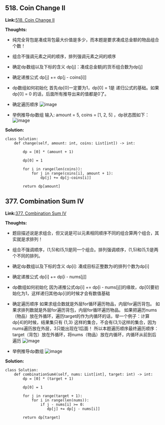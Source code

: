 ## 518. Coin Change II ##

**Link:**[518. Coin Change II](https://leetcode.com/problems/coin-change-ii/description/)

**Thoughts:**
  - 纯完全背包是凑成背包最大价值是多少，而本题是要求凑成总金额的物品组合个数！
  - 组合不强调元素之间的顺序，排列强调元素之间的顺序

  - 确定dp数组以及下标的含义
    dp[j]：凑成总金额j的货币组合数为dp[j]
  - 确定递推公式
    dp[j] += dp[j - coins[i]]
  - dp数组如何初始化
    首先dp[0]一定要为1，dp[0] = 1是 递归公式的基础。如果dp[0] = 0 的话，后面所有推导出来的值都是0了。
  - 确定遍历顺序
    ![image](https://user-images.githubusercontent.com/69004164/213597205-4ccfcb04-4acf-419b-9fd2-c27fb3f90601.png)
  - 举例推导dp数组
    输入: amount = 5, coins = [1, 2, 5] ，dp状态图如下：
    ![image](https://user-images.githubusercontent.com/69004164/213597275-df73edd6-9743-4d5e-8d1a-0c70977de1c1.png)

**Solution:**
```
class Solution:
    def change(self, amount: int, coins: List[int]) -> int:
        
        dp = [0] * (amount + 1)

        dp[0] = 1

        for i in range(len(coins)):
            for j in range(coins[i], amount + 1):
                dp[j] += dp[j-coins[i]]

        return dp[amount]
```

## 377. Combination Sum IV ##

**Link:**[377. Combination Sum IV](https://leetcode.com/problems/combination-sum-iv/description/)

**Thoughts:**
  - 题目描述说是求组合，但又说是可以元素相同顺序不同的组合算两个组合，其实就是求排列！
  - 组合不强调顺序，(1,5)和(5,1)是同一个组合。排列强调顺序，(1,5)和(5,1)是两个不同的排列。

  - 确定dp数组以及下标的含义
    dp[i]: 凑成目标正整数为i的排列个数为dp[i]
  - 确定递推公式
    dp[i] += dp[i - nums[j]]
  - dp数组如何初始化
    因为递推公式dp[i] += dp[i - nums[j]]的缘故，dp[0]要初始化为1，这样递归其他dp[i]的时候才会有数值基础
  - 确定遍历顺序
    如果求组合数就是外层for循环遍历物品，内层for遍历背包。
    如果求排列数就是外层for遍历背包，内层for循环遍历物品。
    如果把遍历nums（物品）放在外循环，遍历target的作为内循环的话，举一个例子：计算dp[4]的时候，结果集只有 {1,3} 这样的集合，不会有{3,1}这样的集合，因为nums遍历放在外层，3只能出现在1后面！
    所以本题遍历顺序最终遍历顺序：target（背包）放在外循环，将nums（物品）放在内循环，内循环从前到后遍历
    ![image](https://user-images.githubusercontent.com/69004164/213597205-4ccfcb04-4acf-419b-9fd2-c27fb3f90601.png)
  - 举例推导dp数组
    ![image](https://user-images.githubusercontent.com/69004164/213597659-19c39c8d-bec5-4235-8788-b7ee33055355.png)


**Solution:**
```
class Solution:
    def combinationSum4(self, nums: List[int], target: int) -> int:
        dp = [0] * (target + 1)

        dp[0] = 1

        for j in range(target + 1):
            for i in range(len(nums)):
                if j - nums[i] >= 0:
                   dp[j] += dp[j - nums[i]]
        
        return dp[target]
```
